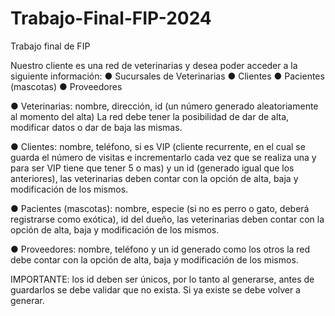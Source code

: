 # Trabajo-Final-FIP-2024
Trabajo final de FIP


Nuestro cliente es una red de veterinarias y desea poder acceder a la siguiente información:
 ● Sucursales de Veterinarias 
 ● Clientes
 ● Pacientes (mascotas) 
 ● Proveedores

 ● Veterinarias: nombre, dirección, id (un número generado aleatoriamente al momento del alta) La red debe tener la posibilidad de dar de alta, modificar datos o dar de baja las mismas. 
 
 ● Clientes: nombre, teléfono, si es VIP (cliente recurrente, en el cual se guarda el número de visitas e incrementarlo cada vez que se realiza una y para ser VIP tiene que tener 5 o mas) y un id (generado igual que los anteriores), las veterinarias deben contar con la opción de alta, baja y modificación de los mismos. 
 
 ● Pacientes (mascotas): nombre, especie (si no es perro o gato, deberá registrarse como exótica), id del dueño, las veterinarias deben contar con la opción de alta, baja y modificación de los mismos. 
 
 ● Proveedores: nombre, teléfono y un id generado como los otros la red debe contar con la opción de alta, baja y modificación de los mismos. 
 
 IMPORTANTE: los id deben ser únicos, por lo tanto al generarse, antes de guardarlos se debe validar que no exista. Si ya existe se debe volver a generar. 
 